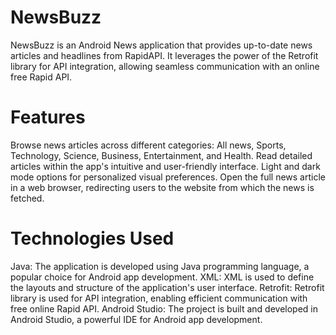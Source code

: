 # NewsBuzz
NewsBuzz is an Android News application that provides up-to-date news articles and headlines from RapidAPI. It leverages the power of the Retrofit library for API integration, allowing seamless communication with an online free Rapid API.

# Features
Browse news articles across different categories: All news, Sports, Technology, Science, Business, Entertainment, and Health.
Read detailed articles within the app's intuitive and user-friendly interface.
Light and dark mode options for personalized visual preferences.
Open the full news article in a web browser, redirecting users to the website from which the news is fetched.

# Technologies Used
Java: The application is developed using Java programming language, a popular choice for Android app development.
XML: XML is used to define the layouts and structure of the application's user interface.
Retrofit: Retrofit library is used for API integration, enabling efficient communication with free online Rapid API.
Android Studio: The project is built and developed in Android Studio, a powerful IDE for Android app development.
